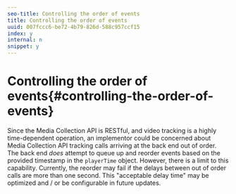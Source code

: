 ```yaml
---
seo-title: Controlling the order of events
title: Controlling the order of events
uuid: 007fccc6-be72-4b79-826d-588c957ccf15
index: y
internal: n
snippet: y
---
```


# Controlling the order of events{#controlling-the-order-of-events}

Since the Media Collection API is RESTful, and video tracking is a highly time-dependent operation, an implementor could be concerned about Media Collection API tracking calls arriving at the back end out of order. The back end *does* attempt to queue up and reorder events based on the provided timestamp in the `playerTime` object. However, there is a limit to this capability. Currently, the reorder may fail if the delays between out of order calls are more than one second. This "acceptable delay time" may be optimized and / or be configurable in future updates.
